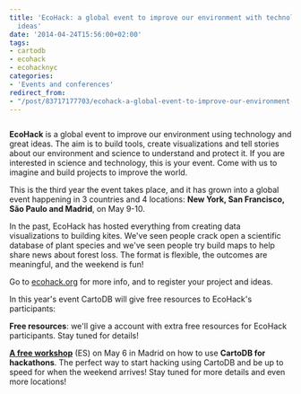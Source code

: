 ```yaml
---
title: 'EcoHack: a global event to improve our environment with technology and great
  ideas'
date: '2014-04-24T15:56:00+02:00'
tags:
- cartodb
- ecohack
- ecohacknyc
categories:
- 'Events and conferences'
redirect_from:
- "/post/83717177703/ecohack-a-global-event-to-improve-our-environment-with/"
---
```


<img src="http://i.imgur.com/Y2Ptq0k.jpg" alt=""/>

**EcoHack** is a global event to improve our environment using technology and great ideas. The aim is to build tools, create visualizations and tell stories about our environment and science to understand and protect it. If you are interested in science and technology, this is your event. Come with us to imagine and build projects to improve the world.

This is the third year the event takes place, and it has grown into a global event happening in 3 countries and 4 locations: **New York, San Francisco, São Paulo and Madrid**, on May 9-10.

In the past, EcoHack has hosted everything from creating data visualizations to building kites. We've seen people crack open a scientific database of plant species and we've seen people try build maps to help share news about forest loss. The format is flexible, the outcomes are meaningful, and the weekend is fun!

Go to <a href="http://ecohack.org">ecohack.org</a> for more info, and to register your project and ideas.

In this year's event CartoDB will give free resources to EcoHack's participants:

**Free resources**: we'll give a account with extra free resources for EcoHack participants. Stay tuned for details!

**<a href="https://www.eventbrite.es/e/entradas-cartodb-for-hackathons-11415866163">A free workshop</a>** (ES) on May 6 in Madrid on how to use **CartoDB for hackathons**. The perfect way to start hacking using CartoDB and be up to speed for when the weekend arrives! Stay tuned for more details and even more locations!
